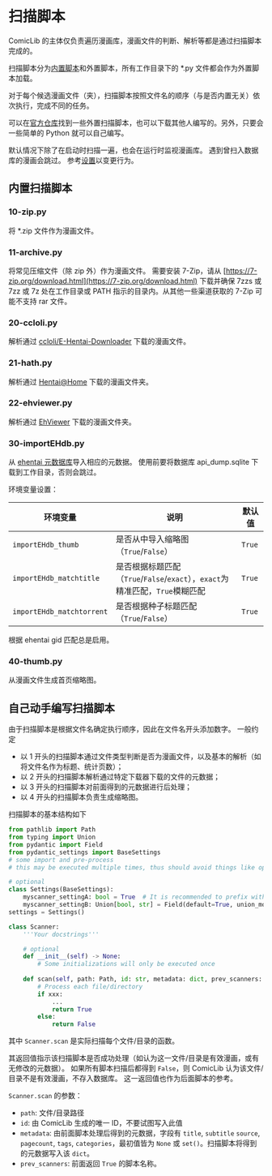 # 扫描脚本

ComicLib 的主体仅负责遍历漫画库，漫画文件的判断、解析等都是通过扫描脚本完成的。

扫描脚本分为[内置脚本](https://github.com/ComicLib/comiclib/tree/master/comiclib/scanner)和外置脚本，所有工作目录下的 *.py 文件都会作为外置脚本加载。

对于每个候选漫画文件（夹），扫描脚本按照文件名的顺序（与是否内置无关）依次执行，完成不同的任务。

可以在[官方仓库](https://github.com/ComicLib/scanner)找到一些外置扫描脚本，也可以下载其他人编写的。另外，只要会一些简单的 Python 就可以自己编写。

默认情况下除了在启动时扫描一遍，也会在运行时监视漫画库。
遇到曾扫入数据库的漫画会跳过。
参考[设置](settings.md)以变更行为。

## 内置扫描脚本

### 10-zip.py

将 *.zip 文件作为漫画文件。

### 11-archive.py

将常见压缩文件（除 zip 外）作为漫画文件。
需要安装 7-Zip，请从 [https://7-zip.org/download.html](https://7-zip.org/download.html) 下载并确保 7zzs 或 7zz 或 7z 处在工作目录或 PATH 指示的目录内。从其他一些渠道获取的 7-Zip 可能不支持 rar 文件。

### 20-ccloli.py

解析通过 [ccloli/E-Hentai-Downloader](https://github.com/ccloli/E-Hentai-Downloader) 下载的漫画文件。

### 21-hath.py

解析通过 [Hentai@Home](https://ehwiki.org/wiki/Hentai@Home#H.40H_Downloader) 下载的漫画文件夹。

### 22-ehviewer.py

解析通过 [EhViewer](https://github.com/seven332/EhViewer) 下载的漫画文件夹。

### 30-importEHdb.py

从 [ehentai 元数据库](https://sukebei.nyaa.si/user/gipaf23445)导入相应的元数据。
使用前要将数据库 api_dump.sqlite 下载到工作目录，否则会跳过。

环境变量设置：

| 环境变量 | 说明 | 默认值 |
| ------- | ---- | ----- |
| `importEHdb_thumb` | 是否从中导入缩略图（`True`/`False`）| `True` |
| `importEHdb_matchtitle` | 是否根据标题匹配（`True`/`False`/`exact`），`exact`为精准匹配，`True`模糊匹配 | `True` |
| `importEHdb_matchtorrent` | 是否根据种子标题匹配（`True`/`False`）| `True` |

根据 ehentai gid 匹配总是启用。

### 40-thumb.py

从漫画文件生成首页缩略图。

## 自己动手编写扫描脚本

由于扫描脚本是根据文件名确定执行顺序，因此在文件名开头添加数字。
一般约定

* 以 1 开头的扫描脚本通过文件类型判断是否为漫画文件，以及基本的解析（如将文件名作为标题、统计页数）；
* 以 2 开头的扫描脚本解析通过特定下载器下载的文件的元数据；
* 以 3 开头的扫描脚本对前面得到的元数据进行后处理；
* 以 4 开头的扫描脚本负责生成缩略图。

扫描脚本的基本结构如下
``` python
from pathlib import Path
from typing import Union
from pydantic import Field
from pydantic_settings import BaseSettings
# some import and pre-process
# this may be executed multiple times, thus should avoid things like opening files

# optional
class Settings(BaseSettings):
    myscanner_settingA: bool = True  # It is recommended to prefix with the scanner name
    myscanner_settingB: Union[bool, str] = Field(default=True, union_mode='left_to_right')
settings = Settings()

class Scanner:
    '''Your docstrings'''

    # optional
    def __init__(self) -> None:
        # Some initializations will only be executed once
    
    def scan(self, path: Path, id: str, metadata: dict, prev_scanners: list[str]) -> bool:
        # Process each file/directory
        if xxx:
            ...
            return True
        else:
            return False
```
其中 `Scanner.scan` 是实际扫描每个文件/目录的函数。

其返回值指示该扫描脚本是否成功处理（如认为这一文件/目录是有效漫画，或有无修改的元数据）。
如果所有脚本扫描后都得到 `False`，则 ComicLib 认为该文件/目录不是有效漫画，不存入数据库。
这一返回值也作为后面脚本的参考。

`Scanner.scan` 的参数：

* `path`: 文件/目录路径
* `id`: 由 ComicLib 生成的唯一 ID，不要试图写入此值
* `metadata`: 由前面脚本处理后得到的元数据，字段有 `title`, `subtitle` `source`, `pagecount`, `tags`, `categories`，最初值皆为 `None` 或 `set()`。扫描脚本将得到的元数据写入该 `dict`。
* `prev_scanners`: 前面返回 `True` 的脚本名称。
